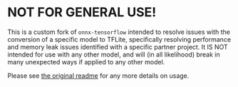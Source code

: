 # NOT FOR GENERAL USE!
This is a custom fork of `onnx-tensorflow` intended to resolve issues with the conversion of a specific
model to TFLite, specifically resolving performance and memory leak issues identified with a specific
partner project.  It IS NOT intended for use with any other model, and will (in all likelihood) break
in many unexpected ways if applied to any other model.

Please see [the original readme](https://github.com/onnx/onnx-tensorflow) for any more details on
usage.
